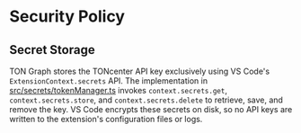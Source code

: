 # Security Policy

## Secret Storage

TON Graph stores the TONcenter API key exclusively using VS Code's `ExtensionContext.secrets` API.
The implementation in [src/secrets/tokenManager.ts](src/secrets/tokenManager.ts)
invokes `context.secrets.get`, `context.secrets.store`, and `context.secrets.delete` to
retrieve, save, and remove the key. VS Code encrypts these secrets on disk, so no
API keys are written to the extension's configuration files or logs.
